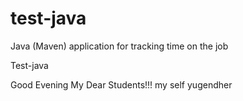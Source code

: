 # test-java
Java (Maven) application for tracking time on the job

Test-java

Good Evening My Dear Students!!!
my self yugendher
